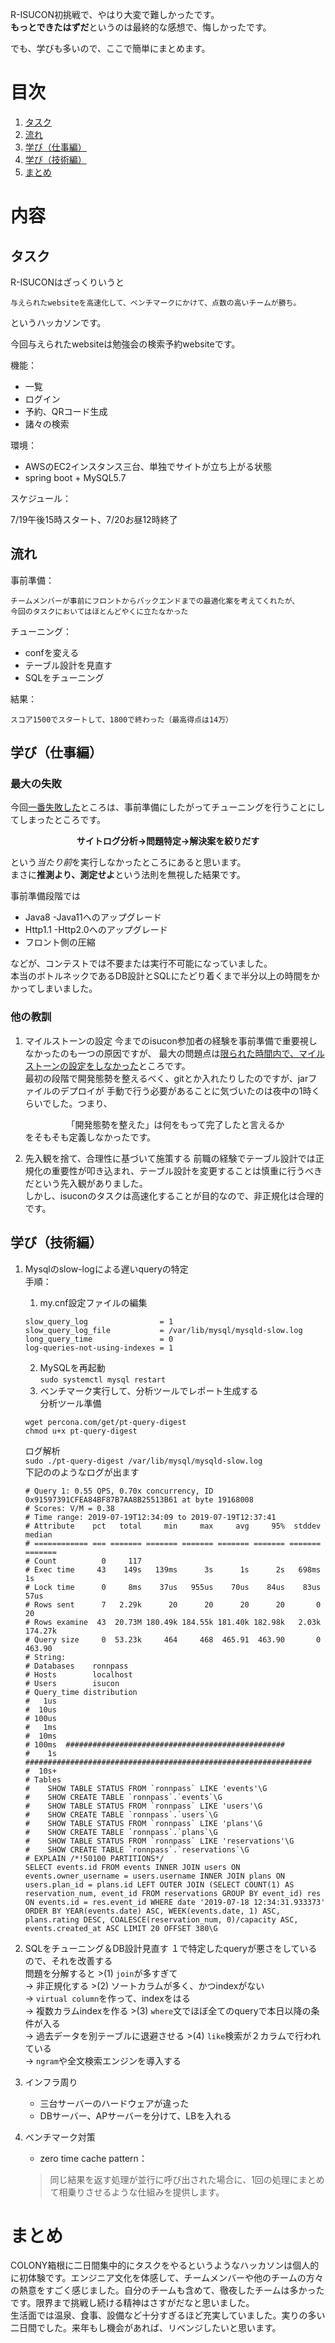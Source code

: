 R-ISUCON初挑戦で、やはり大変で難しかったです。<br>
**もっとできたはずだ**というのは最終的な感想で、悔しかったです。

でも、学びも多いので、ここで簡単にまとめます。

# 目次
1. [タスク](#task)
2. [流れ](#flow)
3. [学び（仕事編）](#learn_work)
4. [学び（技術編）](#learn_tech)
5. [まとめ](#conclusion)

# 内容

## タスク<a name="task"></a>

R-ISUCONはざっくりいうと

    与えられたwebsiteを高速化して、ベンチマークにかけて、点数の高いチームが勝ち。

というハッカソンです。

今回与えられたwebsiteは勉強会の検索予約websiteです。<br>

機能： 

* 一覧 
* ログイン 
* 予約、QRコード生成
* 諸々の検索

環境： 

* AWSのEC2インスタンス三台、単独でサイトが立ち上がる状態
* spring boot + MySQL5.7

スケジュール：

7/19午後15時スタート、7/20お昼12時終了

## 流れ<a name="flow"></a>

事前準備：

    チームメンバーが事前にフロントからバックエンドまでの最適化案を考えてくれたが、
    今回のタスクにおいてはほとんどやくに立たなかった

チューニング：

* confを変える
* テーブル設計を見直す
* SQLをチューニング

結果：

    スコア1500でスタートして、1800で終わった（最高得点は14万）

## 学び（仕事編）<a name="learn_work"></a>

### 最大の失敗

今回<u>一番失敗した</u>ところは、事前準備にしたがってチューニングを行うことにしてしまったところです。<br>

<center><strong>サイトログ分析→問題特定→解決案を絞りだす</strong></center>

という*当たり前*を実行しなかったところにあると思います。<br>
まさに**推測より、測定せよ**という法則を無視した結果です。

事前準備段階では
* Java8 -Java11へのアップグレード
* Http1.1 -Http2.0へのアップグレード
* フロント側の圧縮

などが、コンテストでは不要または実行不可能になっていました。<br>
本当のボトルネックであるDB設計とSQLにたどり着くまで半分以上の時間をかかってしまいました。

### 他の教訓

1. マイルストーンの設定
    今までのisucon参加者の経験を事前準備で重要視しなかったのも一つの原因ですが、
    最大の問題点は<u>限られた時間内で、マイルストーンの設定をしなかった</u>ところです。<br>
    最初の段階で開発態勢を整えるべく、gitとか入れたりしたのですが、jarファイルのデプロイが
    手動で行う必要があることに気づいたのは夜中の1時くらいでした。つまり、
    <center>「開発態勢を整えた」は何をもって完了したと言えるか</center>
    をそもそも定義しなかったです。

 2. 先入観を捨て、合理性に基づいて施策する
    前職の経験でテーブル設計では正規化の重要性が叩き込まれ、テーブル設計を変更することは慎重に行うべきだという先入観がありました。<br>
    しかし、isuconのタスクは高速化することが目的なので、非正規化は合理的です。


## 学び（技術編）<a name="learn_tech"></a>
1. Mysqlのslow-logによる遅いqueryの特定<br>
    手順：
    1. my.cnf設定ファイルの編集
    ```
    slow_query_log                = 1
    slow_query_log_file           = /var/lib/mysql/mysqld-slow.log
    long_query_time               = 0
    log-queries-not-using-indexes = 1
    ```
    2. MySQLを再起動<br>
    `sudo systemctl mysql restart`
    3. ベンチマーク実行して、分析ツールでレポート生成する<br>
    分析ツール準備<br>
    ```
    wget percona.com/get/pt-query-digest
    chmod u+x pt-query-digest
    ```
    ログ解析<br>
    `sudo ./pt-query-digest /var/lib/mysql/mysqld-slow.log`<br>
    下記ののようなログが出ます
    ```
    # Query 1: 0.55 QPS, 0.70x concurrency, ID 0x91597391CFEA84BF87B7AA8B25513B61 at byte 19168008
    # Scores: V/M = 0.38
    # Time range: 2019-07-19T12:34:09 to 2019-07-19T12:37:41
    # Attribute    pct   total     min     max     avg     95%  stddev  median
    # ============ === ======= ======= ======= ======= ======= ======= =======
    # Count          0     117
    # Exec time     43    149s   139ms      3s      1s      2s   698ms      1s
    # Lock time      0     8ms    37us   955us    70us    84us    83us    57us
    # Rows sent      7   2.29k      20      20      20      20       0      20
    # Rows examine  43  20.73M 180.49k 184.55k 181.40k 182.98k   2.03k 174.27k
    # Query size     0  53.23k     464     468  465.91  463.90       0  463.90
    # String:
    # Databases    ronnpass
    # Hosts        localhost
    # Users        isucon
    # Query_time distribution
    #   1us
    #  10us
    # 100us
    #   1ms
    #  10ms
    # 100ms  #################################################
    #    1s  ################################################################
    #  10s+
    # Tables
    #    SHOW TABLE STATUS FROM `ronnpass` LIKE 'events'\G
    #    SHOW CREATE TABLE `ronnpass`.`events`\G
    #    SHOW TABLE STATUS FROM `ronnpass` LIKE 'users'\G
    #    SHOW CREATE TABLE `ronnpass`.`users`\G
    #    SHOW TABLE STATUS FROM `ronnpass` LIKE 'plans'\G
    #    SHOW CREATE TABLE `ronnpass`.`plans`\G
    #    SHOW TABLE STATUS FROM `ronnpass` LIKE 'reservations'\G
    #    SHOW CREATE TABLE `ronnpass`.`reservations`\G
    # EXPLAIN /*!50100 PARTITIONS*/
    SELECT events.id FROM events INNER JOIN users ON events.owner_username = users.username INNER JOIN plans ON users.plan_id = plans.id LEFT OUTER JOIN (SELECT COUNT(1) AS reservation_num, event_id FROM reservations GROUP BY event_id) res ON events.id = res.event_id WHERE date '2019-07-18 12:34:31.933373' ORDER BY YEAR(events.date) ASC, WEEK(events.date, 1) ASC, plans.rating DESC, COALESCE(reservation_num, 0)/capacity ASC, events.created_at ASC LIMIT 20 OFFSET 380\G
    ```
2. SQLをチューニング＆DB設計見直す
    １で特定したqueryが悪さをしているので、それを改善する<br>
    問題を分解すると
        >(1) `join`が多すぎて<br>
        → 非正規化する
        >(2) ソートカラムが多く、かつindexがない<br>
        → `virtual column`を作って、indexをはる<br>
        → 複数カラムindexを作る
        >(3) `where`文でほぼ全てのqueryで本日以降の条件が入る<br>
        → 過去データを別テーブルに退避させる
        >(4) `like`検索が２カラムで行われている<br>
        → `ngram`や全文検索エンジンを導入する

3. インフラ周り
    * 三台サーバーのハードウェアが違った<br>
    * DBサーバー、APサーバーを分けて、LBを入れる

4. ベンチマーク対策
    * zero time cache pattern：
    > 同じ結果を返す処理が並行に呼び出された場合に、1回の処理にまとめて相乗りさせるような仕組みを提供します。

# まとめ<a name="conclusion"></a>

COLONY箱根に二日間集中的にタスクをやるというようなハッカソンは個人的に初体験です。エンジニア文化を体感して、チームメンバーや他のチームの方々の熱意をすごく感じました。自分のチームも含めて、徹夜したチームは多かったです。限界まで挑戦し続ける精神はさすがだなと思いました。<br>
生活面では温泉、食事、設備など十分すぎるほど充実していました。実りの多い二日間でした。来年もし機会があれば、リベンジしたいと思います。